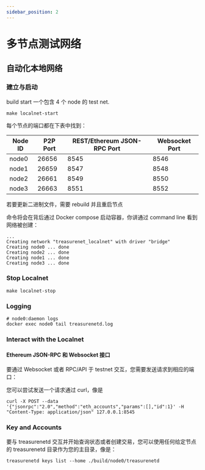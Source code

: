 ```yaml
---
sidebar_position: 2
---
```


# 多节点测试网络

## 自动化本地网络

### 建立与启动

build start 一个包含 4 个 node 的 test net.

```shell
make localnet-start
```

每个节点的端口都在下表中找到：

| Node ID | P2P Port | REST/Ethereum JSON-RPC Port | Websocket Port |
| ------- | -------- | --------------------------- | -------------- |
| node0   | 26656    | 8545                        | 8546           |
| node1   | 26659    | 8547                        | 8548           |
| node2   | 26661    | 8549                        | 8550           |
| node3   | 26663    | 8551                        | 8552           |

若要更新二进制文件，需要 rebuild 并且重启节点

命令将会在背后通过 Docker compose 启动容器，你讲通过 command line 看到网络被创建：

```shell
...
Creating network "treasurenet_localnet" with driver "bridge"
Creating node0 ... done
Creating node2 ... done
Creating node1 ... done
Creating node3 ... done
```

### Stop Localnet

```shell
make localnet-stop
```

### Logging

```shell
# node0:daemon logs
docker exec node0 tail treasurenetd.log
```

### Interact with the Localnet

#### Ethereum JSON-RPC 和 Websocket 接口

要通过 Websocket 或者 RPC/API 于 testnet 交互，您需要发送请求到相应的端口：

您可以尝试发送一个请求通过 curl，像是

```shell
curl -X POST --data '{"jsonrpc":"2.0","method":"eth_accounts","params":[],"id":1}' -H "Content-Type: application/json" 127.0.0.1:8545
```

### Key and Accounts

要与 treasurenetd 交互并开始查询状态或者创建交易，您可以使用任何给定节点的 treasurenetd 目录作为您的主目录，像是：

```shell
treasurenetd keys list --home ./build/node0/treasurenetd
```
